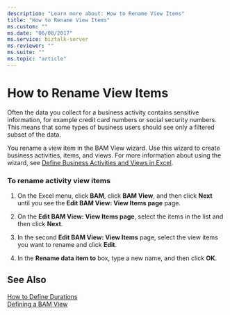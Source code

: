 ```yaml
---
description: "Learn more about: How to Rename View Items"
title: "How to Rename View Items"
ms.custom: ""
ms.date: "06/08/2017"
ms.service: biztalk-server
ms.reviewer: ""
ms.suite: ""
ms.topic: "article"
---
```

# How to Rename View Items
Often the data you collect for a business activity contains sensitive information, for example credit card numbers or social security numbers. This means that some types of business users should see only a filtered subset of the data.  
  
 You rename a view item in the BAM View wizard. Use this wizard to create business activities, items, and views. For more information about using the wizard, see [Define Business Activities and Views in Excel](../core/defining-business-activities-and-views-in-excel.md).  
  
### To rename activity view items  
  
1.  On the Excel menu, click **BAM**, click **BAM View**, and then click **Next** until you see the **Edit BAM View: View Items page** page.  
  
2.  On the **Edit BAM View: View Items page**, select the items in the list and then click **Next**.  
  
3.  In the second **Edit BAM View: View Items** page, select the view items you want to rename and click **Edit**.  
  
4.  In the **Rename data item to** box, type a new name, and then click **OK**.  
  
## See Also  
 [How to Define Durations](../core/how-to-define-durations.md)   
 [Defining a BAM View](../core/defining-a-bam-view.md)
